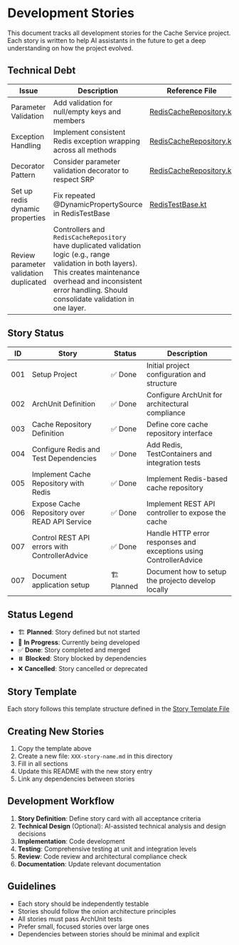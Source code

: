 # Development Stories

This document tracks all development stories for the Cache Service project. Each story is written to help AI
assistants in the future to get a deep understanding on how the project evolved.

## Technical Debt

| Issue                                  | Description                                                                                                                                                                                                                     | Reference File                                                                                                     | Priority |
|----------------------------------------|---------------------------------------------------------------------------------------------------------------------------------------------------------------------------------------------------------------------------------|--------------------------------------------------------------------------------------------------------------------|----------|
| Parameter Validation                   | Add validation for null/empty keys and members                                                                                                                                                                                  | [RedisCacheRepository.kt](../../src/main/kotlin/com/fsg/cacheservice/infrastructure/redis/RedisCacheRepository.kt) | Medium   |
| Exception Handling                     | Implement consistent Redis exception wrapping across all methods                                                                                                                                                                | [RedisCacheRepository.kt](../../src/main/kotlin/com/fsg/cacheservice/infrastructure/redis/RedisCacheRepository.kt) | Low      |
| Decorator Pattern                      | Consider parameter validation decorator to respect SRP                                                                                                                                                                          | [RedisCacheRepository.kt](../../src/main/kotlin/com/fsg/cacheservice/infrastructure/redis/RedisCacheRepository.kt) | Low      |
| Set up redis dynamic properties        | Fix repeated @DynamicPropertySource in RedisTestBase                                                                                                                                                                            | [RedisTestBase.kt](../../src/test/kotlin/com/fsg/cacheservice/testcontainers/RedisTestBase.kt)                     | Medium   |
| Review parameter validation duplicated | Controllers and `RedisCacheRepository` have duplicated validation logic (e.g., range validation in both layers). This creates maintenance overhead and inconsistent error handling. Should consolidate validation in one layer. |                                                                                                                    | Medium   

## Story Status

| ID  | Story                                         | Status      | Description                                                       |
|-----|-----------------------------------------------|-------------|-------------------------------------------------------------------|
| 001 | Setup Project                                 | ✅ Done      | Initial project configuration and structure                       |
| 002 | ArchUnit Definition                           | ✅ Done      | Configure ArchUnit for architectural compliance                   |
| 003 | Cache Repository Definition                   | ✅ Done      | Define core cache repository interface                            |
| 004 | Configure Redis and Test Dependencies         | ✅ Done      | Add Redis, TestContainers and integration tests                   |
| 005 | Implement Cache Repository with Redis         | ✅ Done      | Implement Redis-based cache repository                            |
| 006 | Expose Cache Repository over READ API Service | ✅ Done      | Implement REST API controller to expose the cache                 |
| 007 | Control REST API errors with ControllerAdvice | ✅ Done      | Handle HTTP error responses and exceptions using ControllerAdvice |
| 007 | Document application setup                    | 🏗️ Planned | Document how to setup the projecto develop locally                |

## Status Legend

- 🏗️ **Planned**: Story defined but not started
- 🚧 **In Progress**: Currently being developed
- ✅ **Done**: Story completed and merged
- ⏸️ **Blocked**: Story blocked by dependencies
- ❌ **Cancelled**: Story cancelled or deprecated

## Story Template

Each story follows this template structure defined in the [Story Template File](000-story-template.md)

## Creating New Stories

1. Copy the template above
2. Create a new file: `XXX-story-name.md` in this directory
3. Fill in all sections
4. Update this README with the new story entry
5. Link any dependencies between stories

## Development Workflow

1. **Story Definition**: Define story card with all acceptance criteria
2. **Technical Design** (Optional): AI-assisted technical analysis and design decisions
3. **Implementation**: Code development
4. **Testing**: Comprehensive testing at unit and integration levels
5. **Review**: Code review and architectural compliance check
6. **Documentation**: Update relevant documentation

## Guidelines

- Each story should be independently testable
- Stories should follow the onion architecture principles
- All stories must pass ArchUnit tests
- Prefer small, focused stories over large ones
- Dependencies between stories should be minimal and explicit
